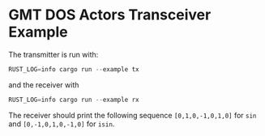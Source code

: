 # GMT DOS Actors Transceiver Example

The transmitter is run with:
```rust
RUST_LOG=info cargo run --example tx
```
and the receiver with 
```rust
RUST_LOG=info cargo run --example rx
```
The receiver should print the following sequence `[0,1,0,-1,0,1,0]` for `sin` and `[0,-1,0,1,0,-1,0]` for `isin`.